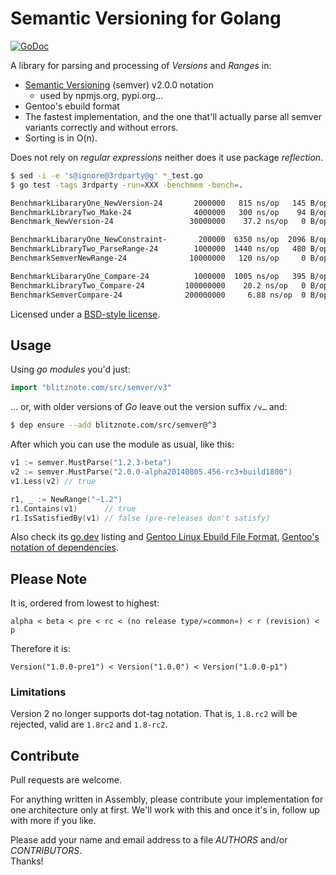 Semantic Versioning for Golang
==============================

[![GoDoc](https://godoc.org/blitznote.com/src/semver?status.png)](https://godoc.org/blitznote.com/src/semver)

A library for parsing and processing of *Versions* and *Ranges* in:

* [Semantic Versioning](http://semver.org/) (semver) v2.0.0 notation
  * used by npmjs.org, pypi.org…
* Gentoo's ebuild format
* The fastest implementation, and the one that'll actually parse all semver variants correctly and without errors.
* Sorting is in O(n).

Does not rely on *regular expressions* neither does it use package *reflection*.

```bash
$ sed -i -e 's@ignore@3rdparty@g' *_test.go
$ go test -tags 3rdparty -run=XXX -benchmem -bench=.

BenchmarkLibararyOne_NewVersion-24       2000000   815 ns/op   145 B/op   4 allocs/op
BenchmarkLibraryTwo_Make-24              4000000   300 ns/op    94 B/op   3 allocs/op
Benchmark_NewVersion-24                 30000000    37.2 ns/op   0 B/op   0 allocs/op ←

BenchmarkLibararyOne_NewConstraint-       200000  6350 ns/op  2096 B/op  18 allocs/op
BenchmarkLibraryTwo_ParseRange-24        1000000  1440 ns/op   480 B/op  13 allocs/op
BenchmarkSemverNewRange-24              10000000   120 ns/op     0 B/op   0 allocs/op ←

BenchmarkLibararyOne_Compare-24          1000000  1005 ns/op   395 B/op  12 allocs/op
BenchmarkLibraryTwo_Compare-24         100000000    20.2 ns/op   0 B/op   0 allocs/op
BenchmarkSemverCompare-24              200000000     6.88 ns/op  0 B/op   0 allocs/op ←

```

Licensed under a [BSD-style license](LICENSE).

Usage
-----

Using _go modules_ you'd just:

```go
import "blitznote.com/src/semver/v3"
```

… or, with older versions of _Go_ leave out the version suffix `/v…` and:

```bash
$ dep ensure --add blitznote.com/src/semver@^3
```

After which you can use the module as usual, like this:

```go
v1 := semver.MustParse("1.2.3-beta")
v2 := semver.MustParse("2.0.0-alpha20140805.456-rc3+build1800")
v1.Less(v2) // true

r1, _ := NewRange("~1.2")
r1.Contains(v1)      // true
r1.IsSatisfiedBy(v1) // false (pre-releases don't satisfy)
```

Also check its [go.dev](https://pkg.go.dev/blitznote.com/src/semver/v3?tab=overview) listing
and [Gentoo Linux Ebuild File Format](http://devmanual.gentoo.org/ebuild-writing/file-format/),
[Gentoo's notation of dependencies](http://devmanual.gentoo.org/general-concepts/dependencies/).

Please Note
-----------

It is, ordered from lowest to highest:

    alpha < beta < pre < rc < (no release type/»common«) < r (revision) < p

Therefore it is:

    Version("1.0.0-pre1") < Version("1.0.0") < Version("1.0.0-p1")

### Limitations

Version 2 no longer supports dot-tag notation.
That is, `1.8.rc2` will be rejected, valid are `1.8rc2` and `1.8-rc2`.

Contribute
----------

Pull requests are welcome.

For anything written in Assembly, please contribute your implementation for one
architecture only at first. We'll work with this and once it's in, follow up
with more if you like.

Please add your name and email address to a file *AUTHORS* and/or *CONTRIBUTORS*.  
Thanks!
